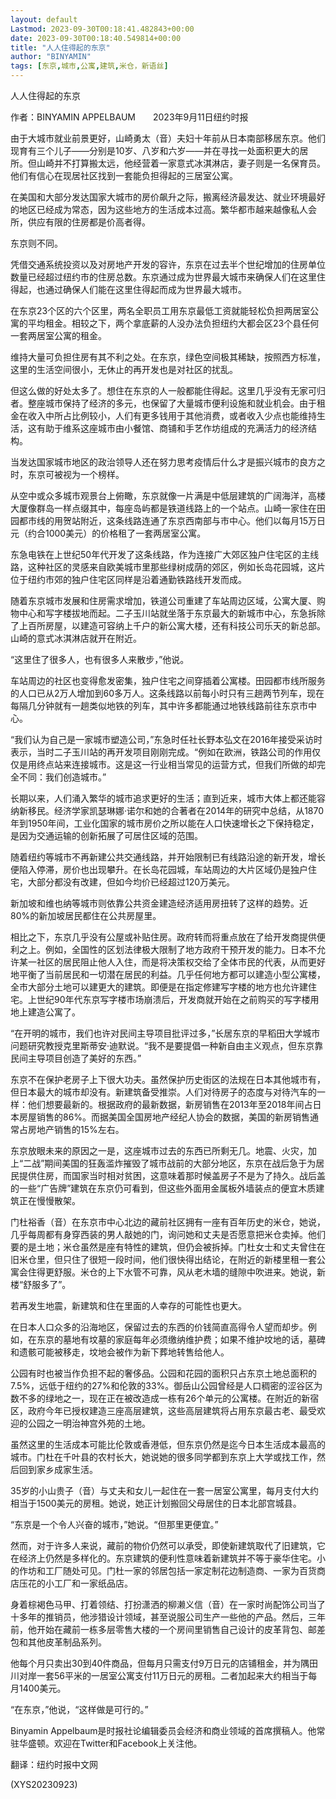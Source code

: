 ```yaml
---
layout: default
Lastmod: 2023-09-30T00:18:41.482843+00:00
date: 2023-09-30T00:18:40.549814+00:00
title: "人人住得起的东京"
author: "BINYAMIN"
tags: [东京,城市,公寓,建筑,米仓，新语丝]
---
```


人人住得起的东京

作者：BINYAMIN APPELBAUM　　2023年9月11日纽约时报

由于大城市就业前景更好，山崎勇太（音）夫妇十年前从日本南部移居东京。他们现育有三个儿子——分别是10岁、八岁和六岁——并在寻找一处面积更大的居所。但山崎并不打算搬太远，他经营着一家意式冰淇淋店，妻子则是一名保育员。他们有信心在现居社区找到一套能负担得起的三居室公寓。

在美国和大部分发达国家大城市的房价飙升之际，搬离经济最发达、就业环境最好的地区已经成为常态，因为这些地方的生活成本过高。繁华都市越来越像私人会所，供应有限的住房都是价高者得。

东京则不同。

凭借交通系统投资以及对房地产开发的容许，东京在过去半个世纪增加的住房单位数量已经超过纽约市的住房总数。东京通过成为世界最大城市来确保人们在这里住得起，也通过确保人们能在这里住得起而成为世界最大城市。

在东京23个区的六个区里，两名全职员工用东京最低工资就能轻松负担两居室公寓的平均租金。相较之下，两个拿底薪的人没办法负担纽约大都会区23个县任何一套两居室公寓的租金。

维持大量可负担住房有其不利之处。在东京，绿色空间极其稀缺，按照西方标准，这里的生活空间很小，无休止的再开发也是对社区的扰乱。

但这么做的好处太多了。想住在东京的人一般都能住得起。这里几乎没有无家可归者。整座城市保持了经济的多元，也保留了大量城市便利设施和就业机会。由于租金在收入中所占比例较小，人们有更多钱用于其他消费，或者收入少点也能维持生活，这有助于维系这座城市由小餐馆、商铺和手艺作坊组成的充满活力的经济结构。

当发达国家城市地区的政治领导人还在努力思考疫情后什么才是振兴城市的良方之时，东京可被视为一个榜样。

从空中或众多城市观景台上俯瞰，东京就像一片满是中低层建筑的广阔海洋，高楼大厦像群岛一样点缀其中，每座岛屿都是铁道线路上的一个站点。山崎一家住在田园都市线的用贺站附近，这条线路连通了东京西南部与市中心。他们以每月15万日元（约合1000美元）的价格租了一套两居室公寓。

东急电铁在上世纪50年代开发了这条线路，作为连接广大郊区独户住宅区的主线路，这种社区的灵感来自欧美城市里那些绿树成荫的郊区，例如长岛花园城，这片位于纽约市郊的独户住宅区同样是沿着通勤铁路线开发而成。

随着东京城市发展和住房需求增加，铁道公司重建了车站周边区域，公寓大厦、购物中心和写字楼拔地而起。二子玉川站就坐落于东京最大的新城市中心，东急拆除了上百所房屋，以建造可容纳上千户的新公寓大楼，还有科技公司乐天的新总部。山崎的意式冰淇淋店就开在附近。

“这里住了很多人，也有很多人来散步，”他说。

车站周边的社区也变得愈发密集，独户住宅之间穿插着公寓楼。田园都市线所服务的人口已从2万人增加到60多万人。这条线路以前每小时只有三趟两节列车，现在每隔几分钟就有一趟类似地铁的列车，其中许多都能通过地铁线路前往东京市中心。

“我们认为自己是一家城市塑造公司，”东急时任社长野本弘文在2016年接受采访时表示，当时二子玉川站的再开发项目刚刚完成。“例如在欧洲，铁路公司的作用仅仅是用终点站来连接城市。这是这一行业相当常见的运营方式，但我们所做的却完全不同：我们创造城市。”

长期以来，人们涌入繁华的城市追求更好的生活；直到近来，城市大体上都还能容纳新移民。经济学家凯瑟琳娜·诺尔和她的合著者在2014年的研究中总结，从1870年到1950年间，工业化国家的城市房价之所以能在人口快速增长之下保持稳定，是因为交通运输的创新拓展了可居住区域的范围。

随着纽约等城市不再新建公共交通线路，并开始限制已有线路沿途的新开发，增长便陷入停滞，房价也出现攀升。在长岛花园城，车站周边的大片区域仍是独户住宅，大部分都没有改建，但如今均价已经超过120万美元。

新加坡和维也纳等城市则依靠公共资金建造经济适用房扭转了这样的趋势。近80%的新加坡居民都住在公共房屋里。

相比之下，东京几乎没有公屋或补贴住房。政府转而将重点放在了给开发商提供便利之上。例如，全国性的区划法律极大限制了地方政府干预开发的能力。日本不允许某一社区的居民阻止他人入住，而是将决策权交给了全体市民的代表，从而更好地平衡了当前居民和一切潜在居民的利益。几乎任何地方都可以建造小型公寓楼，全市大部分土地可以建更大的建筑。即便是在指定修建写字楼的地方也允许建住宅。上世纪90年代东京写字楼市场崩溃后，开发商就开始在之前购买的写字楼用地上建造公寓了。

“在开明的城市，我们也许对民间主导项目批评过多，”长居东京的早稻田大学城市问题研究教授克里斯蒂安·迪默说。“我不是要提倡一种新自由主义观点，但东京靠民间主导项目创造了美好的东西。”

东京不在保护老房子上下很大功夫。虽然保护历史街区的法规在日本其他城市有，但日本最大的城市却没有。新建筑备受推崇。人们对待房子的态度与对待汽车的一样：他们想要最新的。根据政府的最新数据，新房销售在2013年至2018年间占日本房屋销售的86%。而据美国全国房地产经纪人协会的数据，美国的新房销售通常占房地产销售的15%左右。

东京放眼未来的原因之一是，这座城市过去的东西已所剩无几。地震、火灾，加上“二战”期间美国的狂轰滥炸摧毁了城市战前的大部分地区，东京在战后急于为居民提供住房，而国家当时相对贫困，这意味着那时候盖房子不是为了持久。战后盖的一些“广告牌”建筑在东京仍可看到，但这些外面用金属板外墙装点的便宜木质建筑正在慢慢散架。

门杜裕香（音）在东京市中心北边的藏前社区拥有一座有百年历史的米仓，她说，几乎每周都有身穿西装的男人敲她的门，询问她和丈夫是否愿意把米仓卖掉。他们要的是土地；米仓虽然是座有特性的建筑，但仍会被拆掉。门杜女士和丈夫曾住在旧米仓里，但只住了很短一段时间，他们很快得出结论，在附近的新楼里租一套公寓会住得更舒服。米仓的上下水管不可靠，风从老木墙的缝隙中吹进来。她说，新楼“舒服多了”。

若再发生地震，新建筑和住在里面的人幸存的可能性也更大。

在日本人口众多的沿海地区，保留过去的东西的价钱简直高得令人望而却步。例如，在东京的墓地有坟墓的家庭每年必须缴纳维护费；如果不维护坟地的话，墓碑和遗骸可能被移走，坟地会被作为新下葬地转售给他人。

公园有时也被当作负担不起的奢侈品。公园和花园的面积只占东京土地总面积的7.5%，远低于纽约的27%和伦敦的33%。御岳山公园曾经是人口稠密的涩谷区为数不多的绿地之一，现在正在被改造成一栋有26个单元的公寓楼。在附近的新宿区，政府今年已授权建造三座高层建筑，这些高层建筑将占用东京最古老、最受欢迎的公园之一明治神宫外苑的土地。

虽然这里的生活成本可能比伦敦或香港低，但东京仍然是迄今日本生活成本最高的城市。门杜在千叶县的农村长大，她说她的很多同学都到东京上大学或找工作，然后回到家乡成家生活。

35岁的小山贵子（音）与丈夫和女儿一起住在一套一居室公寓里，每月支付大约相当于1500美元的房租。她说，她正计划搬回父母居住的日本北部宫城县。

“东京是一个令人兴奋的城市，”她说。“但那里更便宜。”

然而，对于许多人来说，藏前的物价仍然可以承受，即使新建筑取代了旧建筑，它在经济上仍然是多样化的。东京建筑的便利性意味着新建筑并不等于豪华住宅。小的作坊和工厂随处可见。门杜一家的邻居包括一家定制花边制造商、一家为百货商店压花的小工厂和一家纸品店。

身着棕褐色马甲、打着领结、打扮潇洒的柳濑义信（音）在一家时尚配饰公司当了十多年的推销员，他涉猎设计领域，甚至说服公司生产一些他的产品。然后，三年前，他开始在藏前一栋多层零售大楼的一个房间里销售自己设计的皮革背包、邮差包和其他皮革制品系列。

他每个月只卖出30到40件商品，但每月只需支付9万日元的店铺租金，并为隅田川对岸一套56平米的一居室公寓支付11万日元的房租。二者加起来大约相当于每月1400美元。

“在东京，”他说，“这样做是可行的。”

Binyamin Appelbaum是时报社论编辑委员会经济和商业领域的首席撰稿人。他常驻华盛顿。欢迎在Twitter和Facebook上关注他。

翻译：纽约时报中文网

(XYS20230923)

